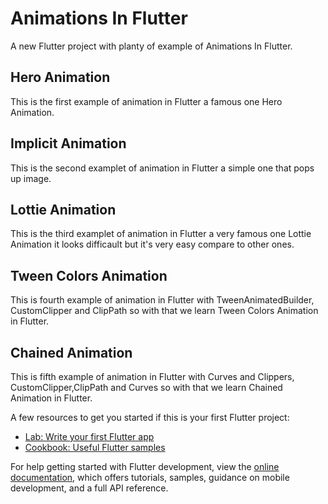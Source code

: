 # Animations In Flutter

A new Flutter project with planty of example of Animations In Flutter.

## Hero Animation

This is the first example of animation in Flutter a famous one Hero Animation.

## Implicit Animation

This is the second examplet of animation in Flutter a simple one that pops up image.

## Lottie Animation

This is the third examplet of animation in Flutter a very famous one Lottie Animation it looks difficault but it's very easy compare to other ones.

## Tween Colors Animation
This is fourth example of animation in Flutter with TweenAnimatedBuilder, CustomClipper and ClipPath so with that we learn Tween Colors Animation in Flutter.

## Chained Animation
This is fifth example of animation in Flutter with Curves and Clippers, CustomClipper,ClipPath and Curves so with that we learn Chained Animation in Flutter.

A few resources to get you started if this is your first Flutter project:

- [Lab: Write your first Flutter app](https://docs.flutter.dev/get-started/codelab)
- [Cookbook: Useful Flutter samples](https://docs.flutter.dev/cookbook)

For help getting started with Flutter development, view the
[online documentation](https://docs.flutter.dev/), which offers tutorials,
samples, guidance on mobile development, and a full API reference.
